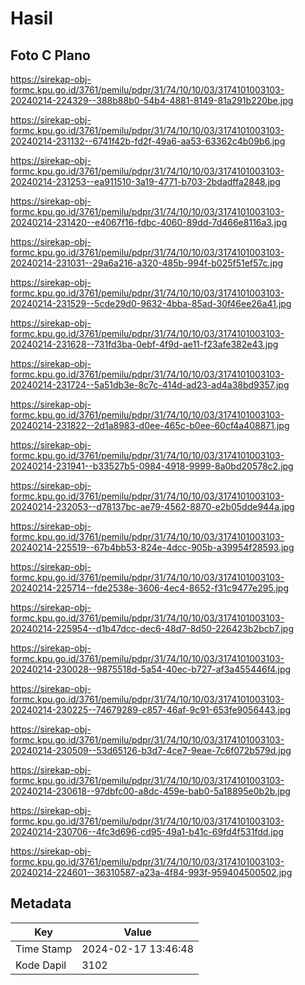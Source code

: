 # Hasil

## Foto C Plano

https://sirekap-obj-formc.kpu.go.id/3761/pemilu/pdpr/31/74/10/10/03/3174101003103-20240214-224329--388b88b0-54b4-4881-8149-81a291b220be.jpg

https://sirekap-obj-formc.kpu.go.id/3761/pemilu/pdpr/31/74/10/10/03/3174101003103-20240214-231132--6741f42b-fd2f-49a6-aa53-63362c4b09b6.jpg

https://sirekap-obj-formc.kpu.go.id/3761/pemilu/pdpr/31/74/10/10/03/3174101003103-20240214-231253--ea911510-3a19-4771-b703-2bdadffa2848.jpg

https://sirekap-obj-formc.kpu.go.id/3761/pemilu/pdpr/31/74/10/10/03/3174101003103-20240214-231420--e4067f16-fdbc-4060-89dd-7d466e8116a3.jpg

https://sirekap-obj-formc.kpu.go.id/3761/pemilu/pdpr/31/74/10/10/03/3174101003103-20240214-231031--29a6a216-a320-485b-994f-b025f51ef57c.jpg

https://sirekap-obj-formc.kpu.go.id/3761/pemilu/pdpr/31/74/10/10/03/3174101003103-20240214-231529--5cde29d0-9632-4bba-85ad-30f46ee26a41.jpg

https://sirekap-obj-formc.kpu.go.id/3761/pemilu/pdpr/31/74/10/10/03/3174101003103-20240214-231628--731fd3ba-0ebf-4f9d-ae11-f23afe382e43.jpg

https://sirekap-obj-formc.kpu.go.id/3761/pemilu/pdpr/31/74/10/10/03/3174101003103-20240214-231724--5a51db3e-8c7c-414d-ad23-ad4a38bd9357.jpg

https://sirekap-obj-formc.kpu.go.id/3761/pemilu/pdpr/31/74/10/10/03/3174101003103-20240214-231822--2d1a8983-d0ee-465c-b0ee-60cf4a408871.jpg

https://sirekap-obj-formc.kpu.go.id/3761/pemilu/pdpr/31/74/10/10/03/3174101003103-20240214-231941--b33527b5-0984-4918-9999-8a0bd20578c2.jpg

https://sirekap-obj-formc.kpu.go.id/3761/pemilu/pdpr/31/74/10/10/03/3174101003103-20240214-232053--d78137bc-ae79-4562-8870-e2b05dde944a.jpg

https://sirekap-obj-formc.kpu.go.id/3761/pemilu/pdpr/31/74/10/10/03/3174101003103-20240214-225519--67b4bb53-824e-4dcc-905b-a39954f28593.jpg

https://sirekap-obj-formc.kpu.go.id/3761/pemilu/pdpr/31/74/10/10/03/3174101003103-20240214-225714--fde2538e-3606-4ec4-8652-f31c9477e295.jpg

https://sirekap-obj-formc.kpu.go.id/3761/pemilu/pdpr/31/74/10/10/03/3174101003103-20240214-225954--d1b47dcc-dec6-48d7-8d50-226423b2bcb7.jpg

https://sirekap-obj-formc.kpu.go.id/3761/pemilu/pdpr/31/74/10/10/03/3174101003103-20240214-230028--9875518d-5a54-40ec-b727-af3a455446f4.jpg

https://sirekap-obj-formc.kpu.go.id/3761/pemilu/pdpr/31/74/10/10/03/3174101003103-20240214-230225--74679289-c857-46af-9c91-653fe9056443.jpg

https://sirekap-obj-formc.kpu.go.id/3761/pemilu/pdpr/31/74/10/10/03/3174101003103-20240214-230509--53d65126-b3d7-4ce7-9eae-7c6f072b579d.jpg

https://sirekap-obj-formc.kpu.go.id/3761/pemilu/pdpr/31/74/10/10/03/3174101003103-20240214-230618--97dbfc00-a8dc-459e-bab0-5a18895e0b2b.jpg

https://sirekap-obj-formc.kpu.go.id/3761/pemilu/pdpr/31/74/10/10/03/3174101003103-20240214-230706--4fc3d696-cd95-49a1-b41c-69fd4f531fdd.jpg

https://sirekap-obj-formc.kpu.go.id/3761/pemilu/pdpr/31/74/10/10/03/3174101003103-20240214-224601--36310587-a23a-4f84-993f-959404500502.jpg


## Metadata

| Key        | Value               |
| ---------- | ------------------- |
| Time Stamp | 2024-02-17 13:46:48 |
| Kode Dapil | 3102                |



